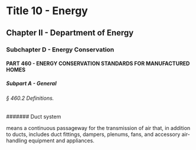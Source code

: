 
# Title 10 - Energy
## Chapter II - Department of Energy
### Subchapter D - Energy Conservation
#### PART 460 - ENERGY CONSERVATION STANDARDS FOR MANUFACTURED HOMES
##### Subpart A - General
###### § 460.2 Definitions.
####### Duct system

means a continuous passageway for the transmission of air that, in addition to ducts, includes duct fittings, dampers, plenums, fans, and accessory air-handling equipment and appliances.

